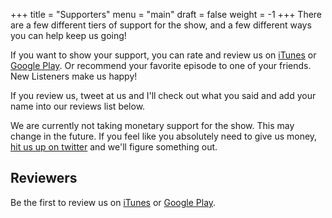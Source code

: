 +++
title = "Supporters"
menu = "main"
draft = false
weight = -1
+++
There are a few different tiers of support for the show, and a few
different ways you can help keep us going!

If you want to show your support, you can rate and review us on [iTunes](http://about:blank)
or [Google Play](http://about:blank).  Or recommend your favorite episode to one of your
friends.  New Listeners make us happy!

If you review us, tweet at us and I'll check out what you said and add
your name into our reviews list below.

We are currently not taking monetary support for the show. This may change
in the future.  If you feel like you absolutely need to give us money,
[hit us up on twitter](http://twitter.com/bmansltlbird) and we'll figure
something out.

## Reviewers

Be the first to review us on [iTunes](http://about:blank) or [Google Play](http://about:blank).